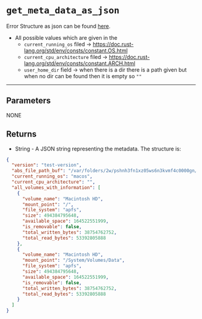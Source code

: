 # `get_meta_data_as_json`

Error Structure as json can be found [here](./error_structure.md).

- All possible values which are given in the 
  - `current_running_os` filed -> https://doc.rust-lang.org/std/env/consts/constant.OS.html
  - `current_cpu_architecture` filed -> https://doc.rust-lang.org/std/env/consts/constant.ARCH.html
  - `user_home_dir` field -> when there is a dir there is a path given but when no dir can be found
    then it is empty so `""`
---
## Parameters
NONE

## Returns
- String - A JSON string representing the metadata. The structure is:
```json
{
  "version": "test-version",
  "abs_file_path_buf": "/var/folders/2w/pshnh3fn1xz05ws6n3kvmf4c0000gn/T/.tmpjJuuxg/meta_data.json",
  "current_running_os": "macos",
  "current_cpu_architecture": "",
  "all_volumes_with_information": [
    {
      "volume_name": "Macintosh HD",
      "mount_point": "/",
      "file_system": "apfs",
      "size": 494384795648,
      "available_space": 164522551999,
      "is_removable": false,
      "total_written_bytes": 38754762752,
      "total_read_bytes": 53392805888
    },
    {
      "volume_name": "Macintosh HD",
      "mount_point": "/System/Volumes/Data",
      "file_system": "apfs",
      "size": 494384795648,
      "available_space": 164522551999,
      "is_removable": false,
      "total_written_bytes": 38754762752,
      "total_read_bytes": 53392805888
    }
  ]
}
```

